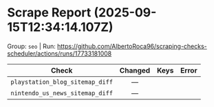 # Scrape Report (2025-09-15T12:34:14.107Z)

Group: `seo`  |  Run: https://github.com/AlbertoRoca96/scraping-checks-scheduler/actions/runs/17733181008

| Check | Changed | Keys | Error |
|---|:---:|:--|:--|
| `playstation_blog_sitemap_diff` | — |  |  |
| `nintendo_us_news_sitemap_diff` | — |  |  |
